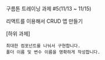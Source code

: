 구름톤 트레이닝 과제 #5(11/13 ~ 11/15)

리액트를 이용해서 CRUD 앱 만들기

[하위 과제]

    최대한 컴포넌트를 나눠서 구현합니다.
    폴더 이름 및 변수 이름을 명확하게 작성합니다.
